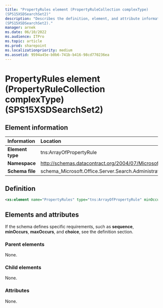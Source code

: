 ```yaml
---
title: "PropertyRules element (PropertyRuleCollection complexType) 
(SPS15XSDSearchSet2)"
description: "Describes the definition, element, and attribute information for the PropertyRules element (PropertyRuleCollection complexType) 
(SPS15XSDSearchSet2)."
manager: arnek
ms.date: 06/10/2022
ms.audience: ITPro
ms.topic: article
ms.prod: sharepoint
ms.localizationpriority: medium
ms.assetid: 9594a45e-b0b6-741b-b416-98cd770236ea
---
```


# PropertyRules element (PropertyRuleCollection complexType) (SPS15XSDSearchSet2)

 
  
## Element information

|Information|Location|
|:-----|:-----|
|**Element type**|tns:ArrayOfPropertyRule|
|**Namespace**|http://schemas.datacontract.org/2004/07/Microsoft.Office.Server.Search.Administration|
|**Schema file**|schema_Microsoft.Office.Server.Search.Administration.xsd|
   
## Definition

```XML
<xs:element name="PropertyRules" type="tns:ArrayOfPropertyRule" minOccurs="0"></xs:element>

```

## Elements and attributes

If the schema defines specific requirements, such as **sequence**, **minOccurs**, **maxOccurs**, and **choice**, see the definition section. 
  
### Parent elements

None.
  
### Child elements

None.
  
### Attributes

None.
  

